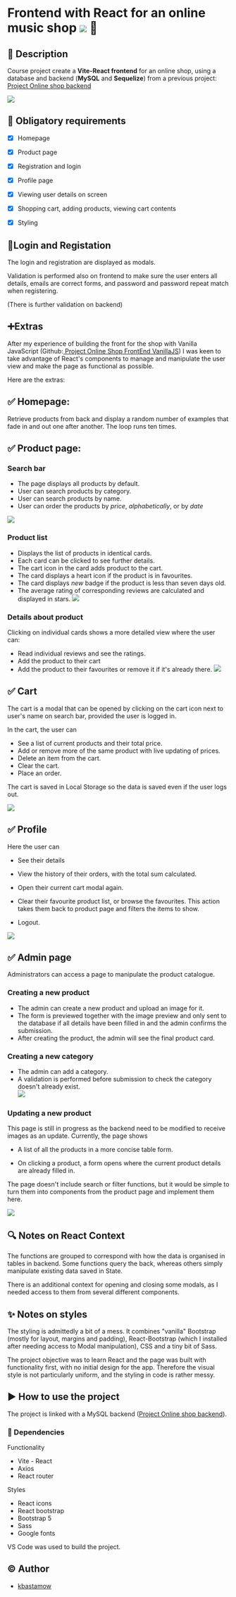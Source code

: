 # Frontend with React for an online music shop ![](./src/assets/readme/react.png) 🎸


## 📜 Description

Course project create a **Vite-React frontend** for an online shop, using a database and backend (**MySQL** and **Sequelize**) from a previous project:  [Project Online shop backend](https://github.com/kbastamow/Project-Online-Shop-Backend-MySQL-Sequelize.git)

![](./src/assets/readme/overview.png)

## 🎯 Obligatory requirements

- [x] Homepage
- [x] Product page
- [x] Registration and login 
- [x] Profile page
- [x] Viewing user details on screen
- [x] Shopping cart, adding products, viewing cart contents
- [x] Styling


## 📝Login and Registation

The login and registration are displayed as modals.

Validation is performed also on frontend to make sure the user enters all details, emails are correct forms, and password and password repeat match when registering.

(There is further validation on backend)

## ➕Extras

After my experience of building the front for the shop with Vanilla JavaScript (Github:[ Project Online Shop FrontEnd VanillaJS](https://github.com/kbastamow/project-Online-Shop-FrontEnd-VanillaJS.git)) I was keen to take advantage of React's components to manage and manipulate the user view and make the page as functional as possible.

Here are the extras:

## ✅ Homepage:

Retrieve products from back and display a random number of examples that fade in and out one after another. The loop runs ten times.

## ✅ Product page:

### Search bar

* The page displays all products by default. 
* User can search products by category.
* User can search products by name.
* User can order the products by *price*, *alphabetically*, or by *date*

![](./src/assets/readme/readmesearch.png)

### Product list

* Displays the list of products in identical cards.
* Each card can be clicked to see further details.
* The cart icon in the card adds product to the cart.
* The card displays a heart icon if the product is in favourites.
* The card displays *new* badge if the product is less than seven days old.
* The average rating of corresponding reviews are calculated and displayed in stars.
![](./src/assets/readme/readmeproducts.png)
### Details about product

Clicking on individual cards shows a more detailed view where the user can:

* Read individual reviews and see the ratings.
* Add the product to their cart
* Add the product to their favourites or remove it if it's already there.
![](./src/assets/readme/readmecard.png)

## ✅ Cart

The cart is a modal that can be opened by clicking on the cart icon next to user's name on search bar, provided the user is logged in.

In the cart, the user can

* See a list of current products and their total price.
* Add or remove more of the same product with live updating of prices.
* Delete an item from the cart.
* Clear the cart.
* Place an order.

The cart is saved in Local Storage so the data is saved even if the user logs out.

![](./src/assets/readme/readmecart.png)

## ✅ Profile

Here the user can

* See their details
* View the history of their orders, with the total sum calculated.
* Open their current cart modal again.
* Clear their favourite product list, or browse the favourites. This action takes them back to product page and filters the items to show.

* Logout.

![](./src/assets/readme/readmeprofile.png)

## ✅ Admin page

Administrators can access a page to manipulate the product catalogue.

### Creating a new product

* The admin can create a new product and upload an image for it. 
* The form is previewed together with the image preview and only sent to the database if all details have been filled in and the admin confirms the submission.
* After creating the product, the admin will see the final product card.  


### Creating a new category

* The admin can add a category.
* A validation is performed before submission to check the category doesn't already exist.  
![](./src/assets/readme/readmecreate.png)

### Updating a new product

This page is still in progress as the backend need to be modified to receive images as an update. Currently, the page shows

* A list of all the products in a more concise table form. 

* On clicking a product, a form opens where the current product details are already filled in.

The page doesn't include search or filter functions, but it would be simple to turn them into components from the product page and implement them here.

![](./src/assets/readme/readmeedit.png)

## 🔍 Notes on React Context

The functions are grouped to correspond with how the data is organised in tables in backend. Some functions query the back, whereas others simply manipulate existing data saved in State.

There is an additional context for opening and closing some modals, as I needed access to them from several different components.


## ✨ Notes on styles

The styling is admittedly a bit of a mess. It combines "vanilla" Bootstrap (mostly for layout, margins and padding), React-Bootstrap (which I installed after needing access to Modal manipulation), CSS and a tiny bit of Sass.

The project objective was to learn React and the page was built with functionality first, with no initial design for the app. Therefore the visual style is not particularly uniform, and the styling in code is rather messy.

## ▶️  How to use the project

The project is linked with a MySQL backend ([Project Online shop backend](https://github.com/kbastamow/Project-Online-Shop-Backend-MySQL-Sequelize.git)).

### 📜 Dependencies

Functionality
* Vite - React
* Axios
* React router

Styles
* React icons
* React bootstrap
* Bootstrap 5
* Sass
* Google fonts

VS Code was used to build the project.


## ©️ Author

* [kbastamow](https://github.com/kbastamow)



